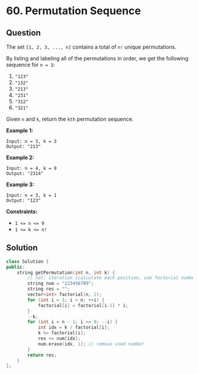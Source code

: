 # 60. Permutation Sequence

## Question

The set `[1, 2, 3, ..., n]` contains a total of `n!` unique permutations.

By listing and labeling all of the permutations in order, we get the following sequence for `n = 3`:

1. `"123"`
2. `"132"`
3. `"213"`
4. `"231"`
5. `"312"`
6. `"321"`

Given `n` and `k`, return the `kth` permutation sequence.

**Example 1:**

```text
Input: n = 3, k = 3
Output: "213"
```

**Example 2:**

```text
Input: n = 4, k = 9
Output: "2314"
```

**Example 3:**

```text
Input: n = 3, k = 1
Output: "123"
```

**Constraints:**

* `1 <= n <= 9`
* `1 <= k <= n!`

## Solution

```cpp
class Solution {
public:
    string getPermutation(int n, int k) {
        // sol: iteration (calculate each position, use factorial numbers)
        string num = "123456789";
        string res = "";
        vector<int> factorial(n, 1);
        for (int i = 1; i < n; ++i) {
            factorial[i] = factorial[i-1] * i;
        }
        --k;
        for (int i = n - 1; i >= 0; --i) {
            int idx = k / factorial[i];
            k %= factorial[i];
            res += num[idx];
            num.erase(idx, 1); // remove used number
        }
        return res;
    }
};
```

